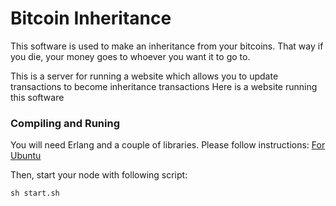 Bitcoin Inheritance
==========

This software is used to make an inheritance from your bitcoins. That way if you die, your money goes to whoever you want it to go to.

This is a server for running a website which allows you to update transactions to become inheritance transactions
Here is a website running this software

### Compiling and Runing
You will need Erlang and a couple of libraries. Please follow instructions:
[For Ubuntu](docs/compile.md)

Then, start your node with following script:
```
sh start.sh
```

